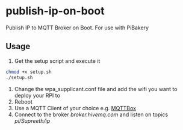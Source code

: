 # publish-ip-on-boot

Publish IP to MQTT Broker on Boot. For use with PiBakery

## Usage

1. Get the setup script and execute it

```bash
chmod +x setup.sh
./setup.sh
```

1. Change the wpa_supplicant.conf file and add the wifi you want to deploy your RPI to
1. Reboot
1. Use a MQTT Client of your choice e.g. [MQTTBox](http://workswithweb.com/mqttbox.html)
1. Connect to the broker *broker.hivemq.com* and listen on topics *pi/Supreeth/ip*
